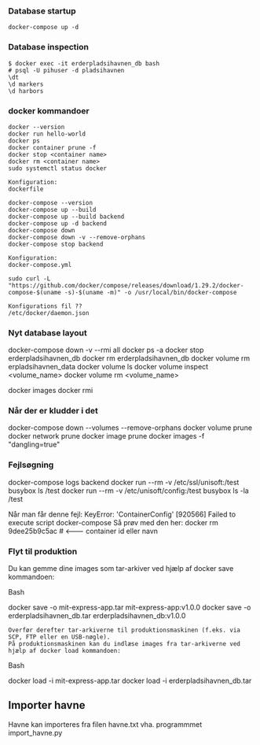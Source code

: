 

### Database startup
```
docker-compose up -d
```

### Database inspection
```
$ docker exec -it erderpladsihavnen_db bash
# psql -U pihuser -d pladsihavnen
\dt
\d markers
\d harbors
```
### docker kommandoer
```
docker --version
docker run hello-world
docker ps
docker container prune -f
docker stop <container name>
docker rm <container name>
sudo systemctl status docker

Konfiguration:
dockerfile

docker-compose --version
docker-compose up --build
docker-compose up --build backend
docker-compose up -d backend
docker-compose down
docker-compose down -v --remove-orphans
docker-compose stop backend

Konfiguration:
docker-compose.yml

sudo curl -L "https://github.com/docker/compose/releases/download/1.29.2/docker-compose-$(uname -s)-$(uname -m)" -o /usr/local/bin/docker-compose

Konfigurations fil ??
/etc/docker/daemon.json

```

### Nyt database layout
docker-compose down -v --rmi all
docker ps -a
docker stop erderpladsihavnen_db
docker rm erderpladsihavnen_db
docker volume rm erpladsihavnen_data
docker volume ls
docker volume inspect <volume_name>
docker volume rm <volume_name>

docker images
docker rmi <image id>

### Når der er kludder i det
docker-compose down --volumes --remove-orphans
docker volume prune
docker network prune
docker image prune
docker images -f "dangling=true"

### Fejlsøgning
docker-compose logs backend
docker run --rm -v /etc/ssl/unisoft:/test busybox ls /test
docker run --rm -v /etc/unisoft/config:/test busybox ls -la /test

Når man får denne fejl:
  KeyError: 'ContainerConfig'
  [920566] Failed to execute script docker-compose
Så prøv med den her:
  docker rm 9dee25b9c5ac   # <--- container id eller navn


### Flyt til produktion
Du kan gemme dine images som tar-arkiver ved hjælp af docker save kommandoen:

Bash

docker save -o mit-express-app.tar mit-express-app:v1.0.0
docker save -o erderpladsihavnen_db.tar erderpladsihavnen_db:v1.0.0

    Overfør derefter tar-arkiverne til produktionsmaskinen (f.eks. via SCP, FTP eller en USB-nøgle).
    På produktionsmaskinen kan du indlæse images fra tar-arkiverne ved hjælp af docker load kommandoen:

Bash

docker load -i mit-express-app.tar
docker load -i erderpladsihavnen_db.tar


## Importer havne
Havne kan importeres fra filen havne.txt vha. programmmet import_havne.py